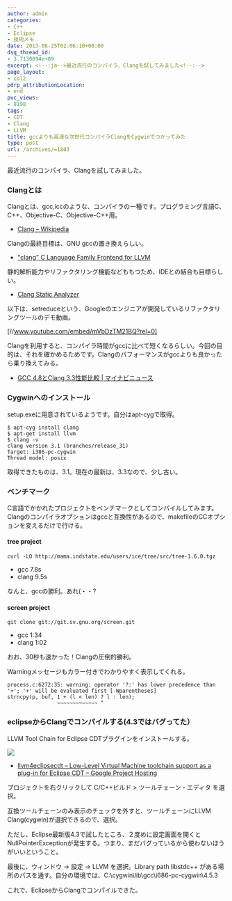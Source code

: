 ```yaml
---
author: admin
categories:
- C++
- Eclipse
- 技術メモ
date: 2013-08-25T02:06:10+00:00
dsq_thread_id:
- 3.7130094e+09
excerpt: <!--:ja-->最近流行のコンパイラ、Clangを試してみました<!--:-->
page_layout:
- col2
pdrp_attributionLocation:
- end
pvc_views:
- 8198
tags:
- CDT
- Clang
- LLVM
title: gccよりも高速な次世代コンパイラClangをCygwinでつかってみた
type: post
url: /archives/=1803
---
```


最近流行のコンパイラ、Clangを試してみました。

### Clangとは

Clangとは、gcc,iccのような、コンパイラの一種です。プログラミング言語C、C++、Objective-C、Objective-C++用。

  * <a href="http://ja.wikipedia.org/wiki/Clang" target="_blank">Clang &#8211; Wikipedia</a>

Clangの最終目標は、GNU gccの置き換えらしい。

  * <a href="http://clang.llvm.org/" target="_blank">"clang" C Language Family Frontend for LLVM</a>

静的解析能力やリファクタリング機能などももつため、IDEとの結合も目標らしい。

  * <a href="http://clang-analyzer.llvm.org/" target="_blank">Clang Static Analyzer</a>

以下は、setreduceという、Googleのエンジニアが開発しているリファクタリングツールのデモ動画。

[//www.youtube.com/embed/mVbDzTM21BQ?rel=0]

Clangを利用すると、コンパイラ時間がgccに比べて短くなるらしい。今回の目的は、それを確かめるためです。Clangのパフォーマンスがgccよりも良かったら乗り換えてみる。

  * <a href="http://news.mynavi.jp/news/2013/05/27/140/index.html" target="_blank">GCC 4.8とClang 3.3性能比較 | マイナビニュース</a>

### Cygwinへのインストール

setup.exeに用意されているようです。自分はapt-cygで取得。

    $ apt-cyg install clang
    $ apt-get install llvm
    $ clang -v
    clang version 3.1 (branches/release_31)
    Target: i386-pc-cygwin
    Thread model: posix
    

取得できたものは、3.1。現在の最新は、3.3なので、少し古い。

### ベンチマーク

C言語でかかれたプロジェクトをベンチマークとしてコンパイルしてみます。Clangのコンパイラオプションはgccと互換性があるので、makefileのCCオプションを変えるだけで行ける。

#### tree project

    curl -LO http://mama.indstate.edu/users/ice/tree/src/tree-1.6.0.tgz
    

  * gcc 7.8s
  * clang 9.5s

なんと、gccの勝利。あれ(・・?

#### screen project

    git clone git://git.sv.gnu.org/screen.git
    

  * gcc 1:34
  * clang 1:02

おお、30秒も速かった！Clangの圧倒的勝利。

Warningメッセージもカラー付きでわかりやすく表示してくれる。

    process.c:6272:35: warning: operator '?:' has lower precedence than '+'; '+' will be evaluated first [-Wparentheses]
    strncpy(p, buf, 1 + (l < len) ? l : len);
                    ~~~~~~~~~~~~~ ^
    

### eclipseからClangでコンパイルする(4.3ではバグってた）

LLVM Tool Chain for Eclipse CDTプラグインをインストールする。</p> 

![][1]

</a>

  * <a href="https://code.google.com/p/llvm4eclipsecdt/" target="_blank">llvm4eclipsecdt &#8211; Low-Level Virtual Machine toolchain support as a plug-in for Eclipse CDT &#8211; Google Project Hosting</a>

プロジェクトを右クリックして C/C++ビルド > ツールチェーン・エディタ を選択。

互換ツールチェーンのみ表示のチェックを外すと、ツールチェーンにLLVM Clang(cygwin)が選択できるので、選択。

ただし、Eclipse最新版4.3で試したところ、２度めに設定画面を開くとNullPointerExceptionが発生する。つまり、まだバグっているから使わないほうがいいということ。

最後に、ウィンドウ -> 設定 -> LLVM を選択。Library path libstdc++ がある場所のパスを通す。自分の環境では、C:\cygwin\lib\gcc\i686-pc-cygwin\4.5.3

これで、EclipseからClangでコンパイルできた。

 [1]: http://marketplace.eclipse.org/sites/all/modules/custom/marketplace/images/installbutton.png